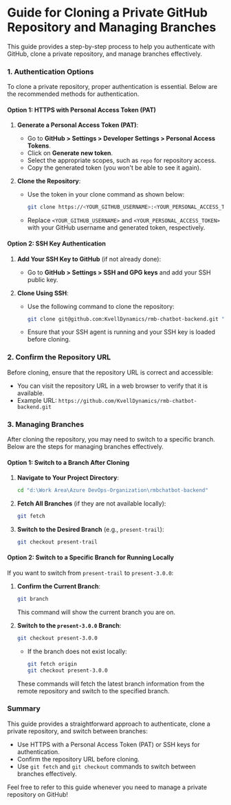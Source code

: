 # Guide for Cloning a Private GitHub Repository and Managing Branches

This guide provides a step-by-step process to help you authenticate with GitHub, clone a private repository, and manage branches effectively.

### 1. Authentication Options

To clone a private repository, proper authentication is essential. Below are the recommended methods for authentication.

#### **Option 1: HTTPS with Personal Access Token (PAT)**

1. **Generate a Personal Access Token (PAT)**:
   - Go to **GitHub > Settings > Developer Settings > Personal Access Tokens**.
   - Click on **Generate new token**.
   - Select the appropriate scopes, such as `repo` for repository access.
   - Copy the generated token (you won't be able to see it again).

2. **Clone the Repository**:
   - Use the token in your clone command as shown below:
     ```sh
     git clone https://<YOUR_GITHUB_USERNAME>:<YOUR_PERSONAL_ACCESS_TOKEN>@github.com/KvellDynamics/rmb-chatbot-backend.git "d:\Work Area\Azure DevOps-Organization\rmbchatbot-backend\rmb-chatbot-backend" --progress
     ```
   - Replace `<YOUR_GITHUB_USERNAME>` and `<YOUR_PERSONAL_ACCESS_TOKEN>` with your GitHub username and generated token, respectively.

#### **Option 2: SSH Key Authentication**

1. **Add Your SSH Key to GitHub** (if not already done):
   - Go to **GitHub > Settings > SSH and GPG keys** and add your SSH public key.

2. **Clone Using SSH**:
   - Use the following command to clone the repository:
     ```sh
     git clone git@github.com:KvellDynamics/rmb-chatbot-backend.git "d:\Work Area\Azure DevOps-Organization\rmbchatbot-backend\rmb-chatbot-backend" --progress
     ```
   - Ensure that your SSH agent is running and your SSH key is loaded before cloning.

### 2. Confirm the Repository URL

Before cloning, ensure that the repository URL is correct and accessible:
- You can visit the repository URL in a web browser to verify that it is available.
- Example URL: `https://github.com/KvellDynamics/rmb-chatbot-backend.git`

### 3. Managing Branches

After cloning the repository, you may need to switch to a specific branch. Below are the steps for managing branches effectively.

#### **Option 1: Switch to a Branch After Cloning**

1. **Navigate to Your Project Directory**:
   ```sh
   cd "d:\Work Area\Azure DevOps-Organization\rmbchatbot-backend"
   ```

2. **Fetch All Branches** (if they are not available locally):
   ```sh
   git fetch
   ```

3. **Switch to the Desired Branch** (e.g., `present-trail`):
   ```sh
   git checkout present-trail
   ```

#### **Option 2: Switch to a Specific Branch for Running Locally**

If you want to switch from `present-trail` to `present-3.0.0`:

1. **Confirm the Current Branch**:
   ```sh
   git branch
   ```
   This command will show the current branch you are on.

2. **Switch to the `present-3.0.0` Branch**:
   ```sh
   git checkout present-3.0.0
   ```
   - If the branch does not exist locally:
     ```sh
     git fetch origin
     git checkout present-3.0.0
     ```
   These commands will fetch the latest branch information from the remote repository and switch to the specified branch.

### Summary

This guide provides a straightforward approach to authenticate, clone a private repository, and switch between branches:
- Use HTTPS with a Personal Access Token (PAT) or SSH keys for authentication.
- Confirm the repository URL before cloning.
- Use `git fetch` and `git checkout` commands to switch between branches effectively.

Feel free to refer to this guide whenever you need to manage a private repository on GitHub!

